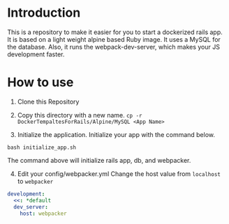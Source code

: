 # Introduction
This is a repository to make it easier for you to start a dockerized rails app.
It is based on a light weight alpine based Ruby image.
It uses a MySQL for the database.
Also, it runs the webpack-dev-server, which makes your JS development faster.

# How to use
1. Clone this Repository

2. Copy this directory with a new name.
`cp -r DockerTempaltesForRails/Alpine/MySQL <App Name>`

3. Initialize the application.
Initialize your app with the command below.

`bash initialize_app.sh`

The command above will initialize rails app, db, and webpacker.

4. Edit your config/webpacker.yml
Change the host value from `localhost` to `webpacker`

```yaml
development:
  <<: *default
  dev_server:
    host: webpacker
```